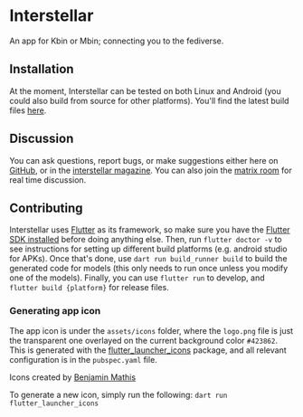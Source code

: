 # Interstellar

An app for Kbin or Mbin; connecting you to the fediverse.

## Installation

At the moment, Interstellar can be tested on both Linux and Android (you could also build from source for other platforms). You'll find the latest build files [here](https://github.com/jwr1/interstellar/releases/latest).

## Discussion

You can ask questions, report bugs, or make suggestions either here on [GitHub](https://github.com/jwr1/interstellar/issues), or in the [interstellar magazine](https://kbin.earth/m/interstellar). You can also join the [matrix room](https://matrix.to/#/#kbin-interstellar:matrix.org) for real time discussion.

## Contributing

Interstellar uses [Flutter](https://flutter.dev) as its framework, so make sure you have the [Flutter SDK installed](https://docs.flutter.dev/get-started/install) before doing anything else. Then, run `flutter doctor -v` to see instructions for setting up different build platforms (e.g. android studio for APKs). Once that's done, use `dart run build_runner build` to build the generated code for models (this only needs to run once unless you modify one of the models). Finally, you can use `flutter run` to develop, and `flutter build {platform}` for release files.

### Generating app icon

The app icon is under the `assets/icons` folder, where the `logo.png` file is just the transparent one overlayed on the current background color `#423862`. This is generated with the [flutter_launcher_icons](https://pub.dev/packages/flutter_launcher_icons) package, and all relevant configuration is in the `pubspec.yaml` file.

Icons created by [Benjamin Mathis](https://github.com/BenjMathis1)

To generate a new icon, simply run the following: `dart run flutter_launcher_icons`
